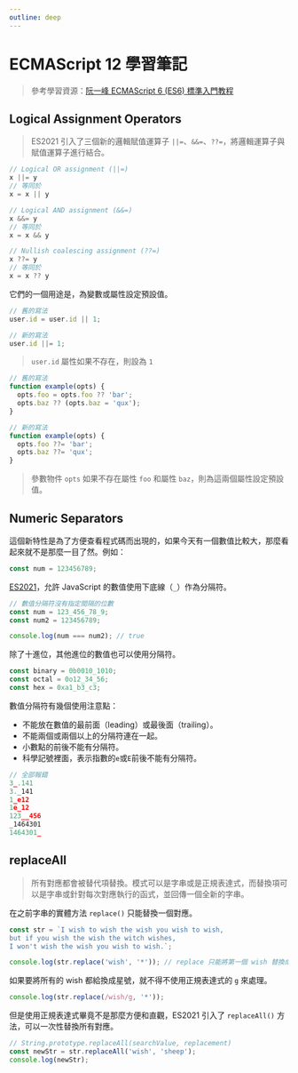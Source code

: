 ```yaml
---
outline: deep
---
```


# ECMAScript 12 學習筆記

> 參考學習資源：[阮一峰 ECMAScript 6 (ES6) 標準入門教程](https://es6.ruanyifeng.com/)

## Logical Assignment Operators

> ES2021 引入了三個新的邏輯賦值運算子 `||=`、`&&=`、`??=`，將邏輯運算子與賦值運算子進行結合。

```js
// Logical OR assignment (||=)
x ||= y
// 等同於
x = x || y

// Logical AND assignment (&&=)
x &&= y
// 等同於
x = x && y

// Nullish coalescing assignment (??=)
x ??= y
// 等同於
x = x ?? y
```

它們的一個用途是，為變數或屬性設定預設值。

```js
// 舊的寫法
user.id = user.id || 1;

// 新的寫法
user.id ||= 1;
```

> `user.id` 屬性如果不存在，則設為 `1`

```js
// 舊的寫法
function example(opts) {
  opts.foo = opts.foo ?? 'bar';
  opts.baz ?? (opts.baz = 'qux');
}

// 新的寫法
function example(opts) {
  opts.foo ??= 'bar';
  opts.baz ??= 'qux';
}
```

> 參數物件 `opts` 如果不存在屬性 `foo` 和屬性 `baz`，則為這兩個屬性設定預設值。

## Numeric Separators

這個新特性是為了方便查看程式碼而出現的，如果今天有一個數值比較大，那麼看起來就不是那麼一目了然。例如：

```js
const num = 123456789;
```

[ES2021](https://github.com/tc39/proposal-numeric-separator)，允許 JavaScript 的數值使用下底線（`_`）作為分隔符。

```js
// 數值分隔符沒有指定間隔的位數
const num = 123_456_78_9;
const num2 = 123456789;

console.log(num === num2); // true
```

除了十進位，其他進位的數值也可以使用分隔符。

```js
const binary = 0b0010_1010;
const octal = 0o12_34_56;
const hex = 0xa1_b3_c3;
```

數值分隔符有幾個使用注意點：

- 不能放在數值的最前面（leading）或最後面（trailing）。
- 不能兩個或兩個以上的分隔符連在一起。
- 小數點的前後不能有分隔符。
- 科學記號裡面，表示指數的`e`或`E`前後不能有分隔符。

```js
// 全部報錯
3_.141
3._141
1_e12
1e_12
123__456
_1464301
1464301_
```

## replaceAll

> 所有對應都會被替代項替換。模式可以是字串或是正規表達式，而替換項可以是字串或針對每次對應執行的函式，並回傳一個全新的字串。

在之前字串的實體方法 `replace()` 只能替換一個對應。

```js
const str = `I wish to wish the wish you wish to wish, 
but if you wish the wish the witch wishes, 
I won't wish the wish you wish to wish.`;

console.log(str.replace('wish', '*')); // replace 只能將第一個 wish 替換成 *
```

如果要將所有的 wish 都給換成星號，就不得不使用正規表達式的 `g` 來處理。

```js
console.log(str.replace(/wish/g, '*'));
```

但是使用正規表達式畢竟不是那麼方便和直觀，ES2021 引入了 `replaceAll()` 方法，可以一次性替換所有對應。

```js
// String.prototype.replaceAll(searchValue, replacement)
const newStr = str.replaceAll('wish', 'sheep');
console.log(newStr);
```
